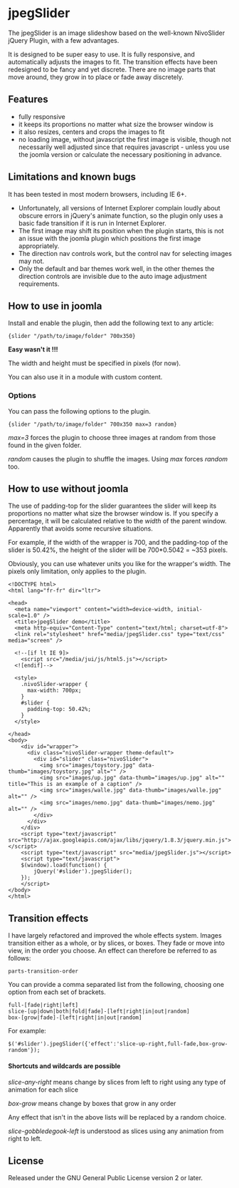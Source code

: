 # jpegSlider #

The jpegSlider is an image slideshow based on the well-known NivoSlider jQuery Plugin, 
with a few advantages.

It is designed to be super easy to use. It is fully responsive, and automatically 
adjusts the images to fit. The transition effects have been redesigned to be 
fancy and yet discrete. There are no image parts that move around, they grow in to 
place or fade away discretely.

## Features ##

* fully responsive
* it keeps its proportions no matter what size the browser window is
* it also resizes, centers and crops the images to fit
* no loading image, without javascript the first image is visible, though not necessarily
well adjusted since that requires javascript - unless you use the joomla version or calculate
the necessary positioning in advance.

## Limitations and known bugs ##

It has been tested in most modern browsers, including IE 6+.

* Unfortunately, all versions of Internet Explorer complain loudly about 
obscure errors in jQuery's animate function, so the plugin only uses a 
basic fade transition if it is run in Internet Explorer.
* The first image may shift its position when the plugin starts, this is not an issue
with the joomla plugin which positions the first image appropriately.
* The direction nav controls work, but the control nav for selecting images may not.
* Only the default and bar themes work well, in the other themes the direction controls are invisible 
due to the auto image adjustment requirements.

## How to use in joomla ##

Install and enable the plugin, then add the following text to any article:

    {slider "/path/to/image/folder" 700x350}

**Easy wasn't it !!!**

The width and height must be specified in pixels (for now).

You can also use it in a module with custom content.

### Options ###

You can pass the following options to the plugin.

    {slider "/path/to/image/folder" 700x350 max=3 random}

*max=3* forces the plugin to choose three images at random from those found in the given folder.

*random* causes the plugin to shuffle the images. Using *max* forces *random* too.


## How to use without joomla ##

The use of padding-top for the slider guarantees the slider will keep its
proportions no matter what size the browser window is. If you specify a 
percentage, it will be calculated relative to the *width* of the parent window.
Apparently that avoids some recursive situations.

For example, if the width of the wrapper is 700, and the padding-top of the 
slider is 50.42%, the height of the slider will be 700*0.5042 = ~353 pixels.

Obviously, you can use whatever units you like for the wrapper's width. 
The pixels only limitation, only applies to the plugin.

    <!DOCTYPE html>
    <html lang="fr-fr" dir="ltr">
    
    <head>
      <meta name="viewport" content="width=device-width, initial-scale=1.0" />
      <title>jpegSlider demo</title>
      <meta http-equiv="Content-Type" content="text/html; charset=utf-8">
      <link rel="stylesheet" href="media/jpegSlider.css" type="text/css" media="screen" />
      
      <!--[if lt IE 9]>
        <script src="/media/jui/js/html5.js"></script>
      <![endif]-->
      
      <style>
        .nivoSlider-wrapper {
          max-width: 700px;
        }
        #slider {
          padding-top: 50.42%;
        }
      </style>
      
    </head>
    <body>
        <div id="wrapper">
          <div class="nivoSlider-wrapper theme-default">
            <div id="slider" class="nivoSlider">
              <img src="images/toystory.jpg" data-thumb="images/toystory.jpg" alt="" />
              <img src="images/up.jpg" data-thumb="images/up.jpg" alt="" title="This is an example of a caption" />
              <img src="images/walle.jpg" data-thumb="images/walle.jpg" alt="" />
              <img src="images/nemo.jpg" data-thumb="images/nemo.jpg" alt="" />
            </div>
          </div>
        </div>
        <script type="text/javascript" src="http://ajax.googleapis.com/ajax/libs/jquery/1.8.3/jquery.min.js"></script>
        <script type="text/javascript" src="media/jpegSlider.js"></script>
        <script type="text/javascript">
        $(window).load(function() {
            jQuery('#slider').jpegSlider();
        });
        </script>
    </body>
    </html>

## Transition effects ##

I have largely refactored and improved the whole effects system.
Images transition either as a whole, or by slices, or boxes. They fade or 
move into view, in the order you choose. An effect can therefore be referred to as follows:

    parts-transition-order

You can provide a comma separated list from the following, choosing one option from each set
of brackets.

    full-[fade|right|left]
    slice-[up|down|both|fold|fade]-[left|right|in|out|random]
    box-[grow|fade]-[left|right|in|out|random]

For example:

    $('#slider').jpegSlider({'effect':'slice-up-right,full-fade,box-grow-random'});

#### Shortcuts and wildcards are possible ####

*slice-any-right* means change by slices from left to right using any 
type of animation for each slice

*box-grow* means change by boxes that grow in any order

Any effect that isn't in the above lists will be replaced by a 
random choice.

*slice-gobbledegook-left* is understood as slices using any animation from
right to left.

## License ##

Released under the GNU General Public License version 2 or later.
